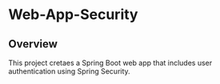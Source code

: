 # Web-App-Security

## Overview
This project cretaes a Spring Boot web app that includes user authentication using Spring Security.